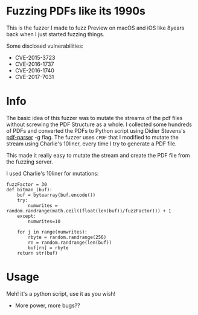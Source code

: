 # Fuzzing PDFs like its 1990s
This is the fuzzer I made to fuzz Preview on macOS and iOS like 8years back when I just started fuzzing things.

Some disclosed vulnerabilities:
- CVE-2015-3723
- CVE-2016-1737
- CVE-2016-1740
- CVE-2017-7031

# Info
The basic idea of this fuzzer was to mutate the streams of the pdf files without screwing the PDF Structure as a whole. I collected some hundreds of PDFs and converted the PDFs to Python script using Didier Stevens's [pdf-parser](https://blog.didierstevens.com/programs/pdf-tools/) -g flag. The fuzzer uses `cPDF` that I modified to mutate the stream using Charlie's 10liner, every time I try to generate a PDF file.

This made it really easy to mutate the stream and create the PDF file from the fuzzing server.

I used Charlie's 10liner for mutations:
```
fuzzFactor = 30
def bitman_(buf):
    buf = bytearray(buf.encode())
    try:
        numwrites = random.randrange(math.ceil((float(len(buf))/fuzzFactor))) + 1
    except:
        numwrites=10

    for j in range(numwrites):
        rbyte = random.randrange(256)
        rn = random.randrange(len(buf))
        buf[rn] = rbyte
    return str(buf)
```

# Usage
Meh! it's a python script, use it as you wish!

- More power, more bugs??
